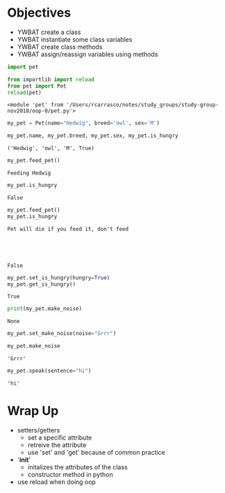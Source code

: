 
# Objectives
* YWBAT create a class
* YWBAT instantiate some class variables
* YWBAT create class methods
* YWBAT assign/reassign variables using methods


```python
import pet

from importlib import reload 
from pet import Pet
reload(pet)
```




    <module 'pet' from '/Users/rcarrasco/notes/study_groups/study-group-nov2018/oop-0/pet.py'>




```python
my_pet = Pet(name="Hedwig", breed='owl', sex='M')
```


```python
my_pet.name, my_pet.breed, my_pet.sex, my_pet.is_hungry
```




    ('Hedwig', 'owl', 'M', True)




```python
my_pet.feed_pet()
```

    Feeding Hedwig



```python
my_pet.is_hungry
```




    False




```python
my_pet.feed_pet()
my_pet.is_hungry
```

    Pet will die if you feed it, don't feed





    False




```python
my_pet.set_is_hungry(hungry=True)
my_pet.get_is_hungry()
```




    True




```python
print(my_pet.make_noise)
```

    None



```python
my_pet.set_make_noise(noise="Grrr")
```


```python
my_pet.make_noise
```




    'Grrr'




```python
my_pet.speak(sentence="hi")
```




    'hi'



# Wrap Up

* setters/getters 
    * set a specific attribute
    * retreive the attribute
    * use 'set' and 'get' because of common practice
* '__init__'
    * initalizes the attributes of the class
    * constructor method in python
* use reload when doing oop
